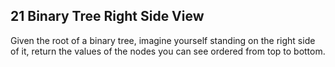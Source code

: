 21 Binary Tree Right Side View
------------------------------
Given the root of a binary tree, imagine yourself standing on the right side of it, return the values of the nodes you can see ordered from top to bottom.